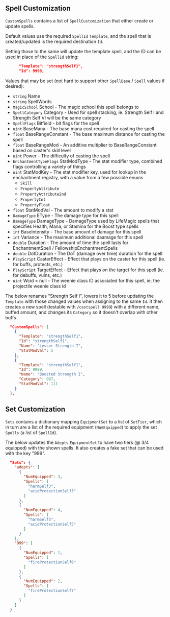 ﻿## Spell Customization

`CustomSpells` contains a list of `SpellCustomization` that either create or update spells.

Default values use the required `SpellId` `Template`, and the spell that is created/updated is the required destination `Id`.  



Setting those to the same will update the template spell, and the ID can be used in place of the `SpellId` string:

```json
      "Template": "strengthSelf1",
      "Id": 9999,
```



Values that may be set (not hard to support other `SpellBase` / `Spell` values if desired):

* `string` Name
* `string` SpellWords
* `MagicSchool` School -  The magic school this spell belongs to
* `SpellCategory` Category -  Used for spell stacking, ie. Strength Self I and Strength Self VI will be the same category
* `SpellFlags` Bitfield -  bit flags for the spell
* `uint` BaseMana -  The base mana cost required for casting the spell
* `float` BaseRangeConstant - The base maximum distance for casting the spell
* `float` BaseRangeMod -  An additive multiplier to BaseRangeConstant based on caster's skill level
* `uint` Power -  The difficulty of casting the spell
* `EnchantmentTypeFlags` StatModType -  The stat modifier type, combined flags controlling a variety of things
* `uint` StatModKey -  The stat modifier key, used for lookup in the enchantment registry, with a value from a few possible enums
  * `Skill`
  * `PropertyAttribute`
  * `PropertyAttribute2nd`
  * `PropertyInt`
  * `PropertyFloat`
* `float` StatModVal -  The amount to modify a stat
* `DamageType` EType -  The damage type for this spell
* `DamageType` DamageType -  DamageType used by LifeMagic spells that specifies Health, Mana, or Stamina for the Boost type spells
* `int` BaseIntensity -  The base amount of damage for this spell
* `int` Variance -  The maximum additional daamage for this spell
* `double` Duration -  The amount of time the spell lasts for EnchantmentSpell / FellowshipEnchantmentSpells
* `double` DotDuration -  The DoT (damage over time) duration for the spell
* `PlayScript` CasterEffect -  Effect that plays on the caster for this spell (ie. for buffs, protects, etc.)
* `PlayScript` TargetEffect -  Effect that plays on the target for this spell (ie. for debuffs, vulns, etc.)
* `uint` Wcid = null -  The weenie class ID associated for this spell, ie. the projectile weenie class id



The below renames "Strength Self I", lowers it to 5 before updating the `Template` with those changed values when assigning to the same `Id`.  It then creates a new spell (testable with `/castspell 9999`) with a different name, buffed amount, and changes its `Category` so it doesn't overlap with other buffs .

```json
  "CustomSpells": [
    {
      "Template": "strengthSelf1",
      "Id": "strengthSelf1",
      "Name": "Lesser Strength I",
      "StatModVal": 5
    },
    {
      "Template": "strengthSelf1",
      "Id": 9999,
      "Name": "Boosted Strength I",
      "Category": 987,
      "StatModVal": 111
    }
  ],
```



## Set Customization

`Sets` contains a dictionary mapping `EquipmentSet` to a list of `SetTier`, which in turn are a list of the required equipment (`NumEquipped`) to apply the set `Spells` (a list of `SpellId`).



The below updates the `Adepts` `EquipmentSet` to have two tiers (@ 3/4 equipped) with the shown spells.  It also creates a fake set that can be used with the key "999".

```json
  "Sets": {
    "adepts": [
      {
        "NumEquipped": 3,
        "Spells": [
          "harmSelf3",
          "acidProtectionSelf3"
        ]
      },
      {
        "NumEquipped": 4,
        "Spells": [
          "harmSelf5",
          "acidProtectionSelf5"
        ]
      }
    ],
    "999": [
      {
        "NumEquipped": 1,
        "Spells": [
          "fireProtectionSelf6"
        ]
      },
      {
        "NumEquipped": 2,
        "Spells": [
          "fireProtectionSelf7"
        ]
      }
    ]
  }
```

